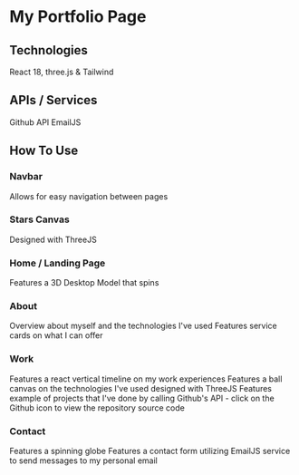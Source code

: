 # My Portfolio Page

## Technologies
React 18, three.js & Tailwind

## APIs / Services
Github API
EmailJS

## How To Use

### Navbar 
Allows for easy navigation between pages

### Stars Canvas
Designed with ThreeJS

### Home / Landing Page
Features a 3D Desktop Model that spins

### About
Overview about myself and the technologies I've used
Features service cards on what I can offer

### Work
Features a react vertical timeline on my work experiences
Features a ball canvas on the technologies I've used designed with ThreeJS
Features example of projects that I've done by calling Github's API - click on the Github icon to view the repository source code 

### Contact
Features a spinning globe 
Features a contact form utilizing EmailJS service to send messages to my personal email

